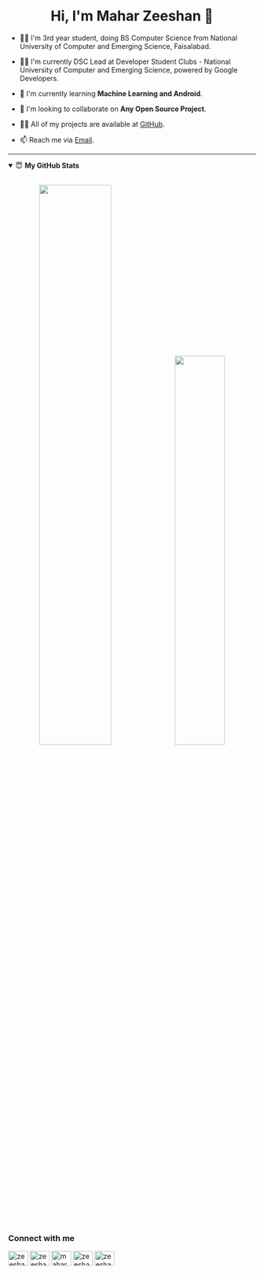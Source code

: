 <h1 align="center">Hi, I'm Mahar Zeeshan 👋</h1>



- 👨‍🎓 I'm 3rd year student, doing BS Computer Science from National University of Computer and Emerging Science, Faisalabad.

- 🙋‍♂️ I'm currently DSC Lead at Developer Student Clubs - National University of Computer and Emerging Science, powered by Google Developers.

- 🌱 I'm currently learning **Machine Learning and Android**.

- 👯 I'm looking to collaborate on **Any Open Source Project**.

- 👨‍💻 All of my projects are available at [GitHub](https://github.com/zeeshanmahar007).

- 📫 Reach me via [Email](mailto:mahar.zeeshan5994@gmail.com).


---
<details open>
 <summary> 😇 <b>My GitHub Stats</b> </summary>
<br>
<p align = "center">
  <img width="54%" src = "https://github-readme-stats.vercel.app/api?username=zeeshanmahar007&show_icons=true&theme=tokyonight">
  <img width="45%" src = "https://github-readme-stats.vercel.app/api/top-langs/?username=zeeshanmahar007&hide=css,java,html&theme=tokyonight&layout=compact">
</p>
</details>

 
 <p align="left">
<h3 align="left">Connect with me</h3>
  <a href="https://twitter.com/zeeshan_mahar07" target="_blank"><img align="center" src="https://cdn.jsdelivr.net/npm/simple-icons@3.0.1/icons/twitter.svg" alt="zeeshan_mahar07" height="30" width="40" /></a>
  <a href="https://linkedin.com/in/zeeshanmahar007" target="_blank"><img align="center" src="https://cdn.jsdelivr.net/npm/simple-icons@3.0.1/icons/linkedin.svg" alt="zeeshanmahar007" height="30" width="40" /></a>
  <a href="https://fb.com/maharzeeshan5994" target="_blank"><img align="center" src="https://cdn.jsdelivr.net/npm/simple-icons@3.0.1/icons/facebook.svg" alt="maharzeeshan5994" height="30" width="40" /></a>
  <a href="https://instagram.com/zeeshan_mahar007" target="_blank"><img align="center" src="https://cdn.jsdelivr.net/npm/simple-icons@3.0.1/icons/instagram.svg" alt="zeeshan_mahar007" height="30" width="40" /></a>
  <a href="https://medium.com/@zeeshanmahar007" target="_blank"><img align="center" src="https://cdn.jsdelivr.net/npm/simple-icons@3.0.1/icons/medium.svg" alt="zeeshanmahar007" height="30" width="40" /></a>
</p>

<!-- ### Hi there 👋
**zeeshanmahar007/zeeshanmahar007** is a ✨ _special_ ✨ repository because its `README.md` (this file) appears on your GitHub profile.
Here are some ideas to get you started:

- 🔭 I’m currently working on ...
- 🌱 I’m currently learning ...
- 👯 I’m looking to collaborate on ...
- 🤔 I’m looking for help with ...
- 💬 Ask me about ...
- 📫 How to reach me:
- 😄 Pronouns: ...
- ⚡ Fun fact: ...
-->
